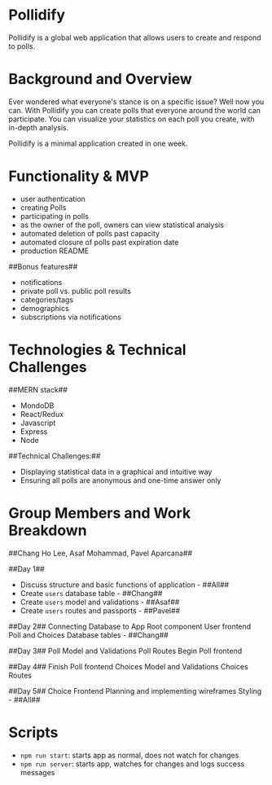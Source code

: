 # Pollidify
Pollidify is a global web application that allows users to create and respond to polls.

# Background and Overview
Ever wondered what everyone's stance is on a specific issue? Well now you can. With Pollidify you can create polls that everyone 
around the world can participate. You can visualize your statistics on each poll you create, with in-depth analysis.

Pollidify is a minimal application created in one week. 

# Functionality & MVP
* user authentication
* creating Polls
* participating in polls
* as the owner of the poll, owners can view statistical analysis
* automated deletion of polls past capacity
* automated closure of polls past expiration date
* production README

##Bonus features##
* notifications
* private poll vs. public poll results
* categories/tags
* demographics
* subscriptions via notifications

# Technologies & Technical Challenges
##MERN stack##
* MondoDB
* React/Redux
* Javascript
* Express 
* Node

##Technical Challenges:##
* Displaying statistical data in a graphical and intuitive way
* Ensuring all polls are anonymous and one-time answer only

# Group Members and Work Breakdown
##Chang Ho Lee, Asaf Mohammad, Pavel Aparcana##

##Day 1##
* Discuss structure and basic functions of application - ##All##
* Create `users` database table - ##Chang##
* Create `users` model and validations - ##Asaf##
* Create `users` routes and passports - ##Pavel##

##Day 2##
Connecting Database to App
Root component
User frontend
Poll and Choices Database tables - ##Chang##

##Day 3##
Poll Model and Validations
Poll Routes
Begin Poll frontend

##Day 4##
Finish Poll frontend 
Choices Model and Validations
Choices Routes

##Day 5##
Choice Frontend
Planning and implementing wireframes
Styling - ##All##

# Scripts

* `npm run start`: starts app as normal, does not watch for changes
* `npm run server`: starts app, watches for changes and logs success messages
